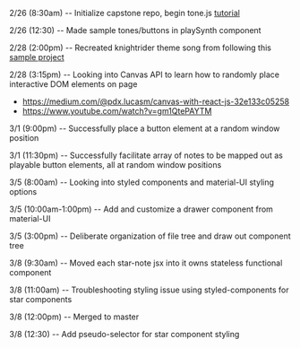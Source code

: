 2/26 (8:30am) -- Initialize capstone repo, begin tone.js [tutorial](https://tonejs.github.io/)

2/26 (12:30) -- Made sample tones/buttons in playSynth component 

2/28 (2:00pm) -- Recreated knightrider theme song from following this [sample project](https://medium.com/dev-red/tutorial-lets-make-music-with-javascript-and-tone-js-f6ac39d95b8c)

2/28 (3:15pm) -- Looking into Canvas API to learn how to randomly place interactive DOM elements on page 
- https://medium.com/@pdx.lucasm/canvas-with-react-js-32e133c05258
- https://www.youtube.com/watch?v=gm1QtePAYTM 

3/1 (9:00pm) -- Successfully place a button element at a random window position

3/1 (11:30pm) -- Successfully facilitate array of notes to be mapped out as playable button elements, all at random window positions

3/5 (8:00am) -- Looking into styled components and material-UI styling options

3/5 (10:00am-1:00pm) -- Add and customize a drawer component from material-UI

3/5 (3:00pm) -- Deliberate organization of file tree and draw out component tree

3/8 (9:30am) -- Moved each star-note jsx into it owns stateless functional component

3/8 (11:00am) -- Troubleshooting styling issue using styled-components for star components

3/8 (12:00pm) -- Merged to master

3/8 (12:30) -- Add pseudo-selector for star component styling